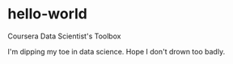 # hello-world
Coursera Data Scientist's Toolbox

I'm dipping my toe in data science. Hope I don't drown too badly.
